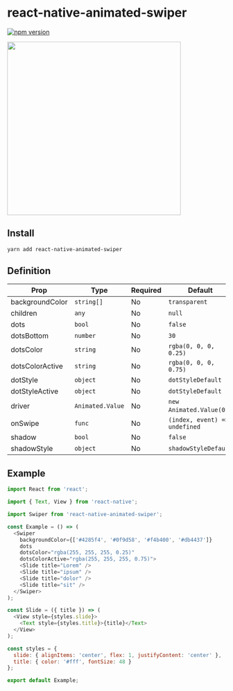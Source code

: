 # react-native-animated-swiper

[![npm version](https://badge.fury.io/js/react-native-animated-swiper.svg)](https://badge.fury.io/js/react-native-animated-swiper)

<img src="https://raw.githubusercontent.com/sonaye/react-native-animated-swiper/master/demo.gif" width="400">

## Install

```bash
yarn add react-native-animated-swiper
```

## Definition

| Prop            | Type             | Required | Default                       |
| --------------- | ---------------- | -------- | ----------------------------- |
| backgroundColor | `string[]`       | No       | `transparent`                 |
| children        | `any`            | No       | `null`                        |
| dots            | `bool`           | No       | `false`                       |
| dotsBottom      | `number`         | No       | `30`                          |
| dotsColor       | `string`         | No       | `rgba(0, 0, 0, 0.25)`         |
| dotsColorActive | `string`         | No       | `rgba(0, 0, 0, 0.75)`         |
| dotStyle        | `object`         | No       | `dotStyleDefault`             |
| dotStyleActive  | `object`         | No       | `dotStyleDefault`             |
| driver          | `Animated.Value` | No       | `new Animated.Value(0)`.      |
| onSwipe         | `func`           | No       | `(index, event) => undefined` |
| shadow          | `bool`           | No       | `false`                       |
| shadowStyle     | `object`         | No       | `shadowStyleDefault`          |

## Example

```js
import React from 'react';

import { Text, View } from 'react-native';

import Swiper from 'react-native-animated-swiper';

const Example = () => (
  <Swiper
    backgroundColor={['#4285f4', '#0f9d58', '#f4b400', '#db4437']}
    dots
    dotsColor="rgba(255, 255, 255, 0.25)"
    dotsColorActive="rgba(255, 255, 255, 0.75)">
    <Slide title="Lorem" />
    <Slide title="ipsum" />
    <Slide title="dolor" />
    <Slide title="sit" />
  </Swiper>
);

const Slide = ({ title }) => (
  <View style={styles.slide}>
    <Text style={styles.title}>{title}</Text>
  </View>
);

const styles = {
  slide: { alignItems: 'center', flex: 1, justifyContent: 'center' },
  title: { color: '#fff', fontSize: 48 }
};

export default Example;
```

